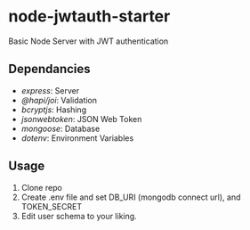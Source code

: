 # node-jwtauth-starter

Basic Node Server with JWT authentication

## Dependancies

- _express_: Server
- _@hapi/joi_: Validation
- _bcryptjs_: Hashing
- _jsonwebtoken_: JSON Web Token
- _mongoose_: Database
- _dotenv_: Environment Variables

## Usage

1. Clone repo
2. Create .env file and set DB_URI (mongodb connect url), and TOKEN_SECRET
3. Edit user schema to your liking.
